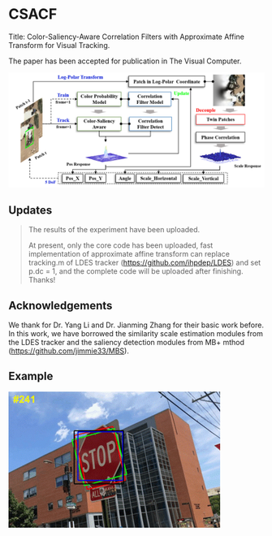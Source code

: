 # CSACF
Title: Color-Saliency-Aware Correlation Filters with Approximate Affine Transform for Visual Tracking.
>
The paper has been accepted for publication in The Visual Computer.
>
![Fig1](https://github.com/lv346308962/CSACF/blob/03a8452c99fdb6c984b4790e37b87b3f74a3d9ee/imgs/frame.png)
## Updates
> The results of the experiment have been uploaded.
> 
> At present, only the core code has been uploaded, fast implementation of approximate affine transform can replace tracking.m of LDES tracker (https://github.com/ihpdep/LDES) and set p.dc = 1, and the complete code will be uploaded after finishing. 
Thanks!
>
## Acknowledgements
We thank for Dr. Yang Li and Dr. Jianming Zhang for their basic work before. In this work, we have borrowed the similarity scale estimation modules from the LDES tracker and the saliency detection modules from MB+ mthod (https://github.com/jimmie33/MBS).
## Example
![test1](https://github.com/lv346308962/CSACF/blob/a8205a3d22d421202daadd9824a4196d6211dbad/imgs/test1.gif)

